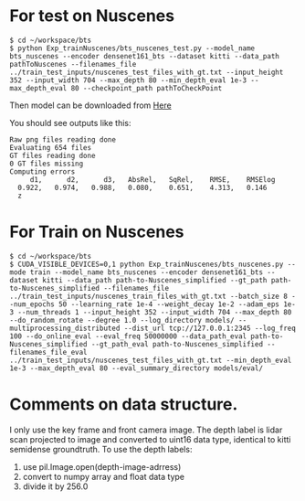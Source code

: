 # For test on Nuscenes
```
$ cd ~/workspace/bts
$ python Exp_trainNuscenes/bts_nuscenes_test.py --model_name bts_nuscenes --encoder densenet161_bts --dataset kitti --data_path pathToNuscenes --filenames_file ../train_test_inputs/nuscenes_test_files_with_gt.txt --input_height 352 --input_width 704 --max_depth 80 --min_depth_eval 1e-3 --max_depth_eval 80 --checkpoint_path pathToCheckPoint
```
Then model can be downloaded from [Here](https://drive.google.com/file/d/1rY4aZOKUtVHcWUjN1W_k5FZLr6UPdnIZ/view?usp=sharing)

You should see outputs like this:
```
Raw png files reading done
Evaluating 654 files
GT files reading done
0 GT files missing
Computing errors
     d1,      d2,      d3,   AbsRel,   SqRel,    RMSE,    RMSElog
  0.922,   0.974,   0.988,   0.080,    0.651,    4.313,   0.146
  z
```

# For Train on Nuscenes
```
$ cd ~/workspace/bts
$ CUDA_VISIBLE_DEVICES=0,1 python Exp_trainNuscenes/bts_nuscenes.py --mode train --model_name bts_nuscenes --encoder densenet161_bts --dataset kitti --data_path path-to-Nuscenes_simplified --gt_path path-to-Nuscenes_simplified --filenames_file ../train_test_inputs/nuscenes_train_files_with_gt.txt --batch_size 8 --num_epochs 50 --learning_rate 1e-4 --weight_decay 1e-2 --adam_eps 1e-3 --num_threads 1 --input_height 352 --input_width 704 --max_depth 80 --do_random_rotate --degree 1.0 --log_directory models/ --multiprocessing_distributed --dist_url tcp://127.0.0.1:2345 --log_freq 100 --do_online_eval --eval_freq 50000000 --data_path_eval path-to-Nuscenes_simplified --gt_path_eval path-to-Nuscenes_simplified --filenames_file_eval ../train_test_inputs/nuscenes_test_files_with_gt.txt --min_depth_eval 1e-3 --max_depth_eval 80 --eval_summary_directory models/eval/
```
# Comments on data structure.
I only use the key frame and front camera image. The depth label is lidar scan projected to image and converted to uint16 data type, identical to kitti semidense groundtruth. 
To use the depth labels:
1. use pil.Image.open(depth-image-adrress)
2. convert to numpy array and float data type
3. divide it by 256.0
